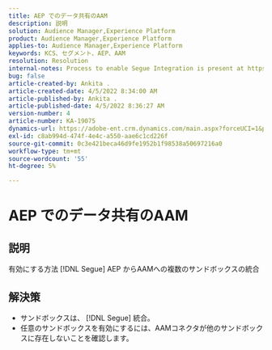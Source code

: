 ```yaml
---
title: AEP でのデータ共有のAAM
description: 説明
solution: Audience Manager,Experience Platform
product: Audience Manager,Experience Platform
applies-to: Audience Manager,Experience Platform
keywords: KCS、セグメント、AEP、AAM
resolution: Resolution
internal-notes: Process to enable Segue Integration is present at https://wiki.corp.adobe.com/pages/viewpage.action?spaceKey=supportdelivery&title=AEP+Segments+not+Populating+in+AAM internal link.
bug: false
article-created-by: Ankita .
article-created-date: 4/5/2022 8:34:00 AM
article-published-by: Ankita .
article-published-date: 4/5/2022 8:36:27 AM
version-number: 4
article-number: KA-19075
dynamics-url: https://adobe-ent.crm.dynamics.com/main.aspx?forceUCI=1&pagetype=entityrecord&etn=knowledgearticle&id=45284320-bbb4-ec11-983f-000d3a5d0e57
exl-id: c8ab994d-474f-4e4c-a550-aae6c1cd226f
source-git-commit: 0c3e421beca46d9fe1952b1f98538a50697216a0
workflow-type: tm+mt
source-wordcount: '55'
ht-degree: 5%

---
```


# AEP でのデータ共有のAAM

## 説明

有効にする方法 [!DNL Segue] AEP からAAMへの複数のサンドボックスの統合

## 解決策


- サンドボックスは、 [!DNL Segue] 統合。
- 任意のサンドボックスを有効にするには、AAMコネクタが他のサンドボックスに存在しないことを確認します。
